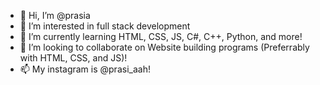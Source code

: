 - 👋 Hi, I’m @prasia
- 👀 I’m interested in full stack development
- 🌱 I’m currently learning HTML, CSS, JS, C#, C++, Python, and more!
- 💞️ I’m looking to collaborate on Website building programs (Preferrably with HTML, CSS, and JS)!
- 📫 My instagram is @prasi_aah!

<!---
prasia/prasia is a ✨ special ✨ repository because its `README.md` (this file) appears on your GitHub profile.
You can click the Preview link to take a look at your changes.
--->

